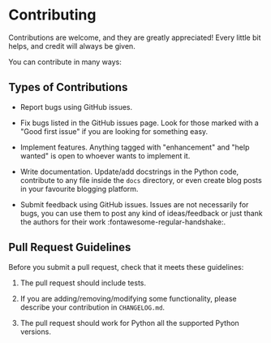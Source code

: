 # Contributing

Contributions are welcome, and they are greatly appreciated! Every little bit
helps, and credit will always be given.

You can contribute in many ways:

## Types of Contributions

* Report bugs using GitHub issues.

* Fix bugs listed in the GitHub issues page. Look for those marked with a
"Good first issue" if you are looking for something easy.

* Implement features. Anything tagged with "enhancement" and "help wanted" is
open to whoever wants to implement it.

* Write documentation. Update/add docstrings in the Python code, contribute to
any file inside the `docs` directory, or even create blog posts in your
favourite blogging platform.

* Submit feedback using GitHub issues. Issues are not necessarily for bugs, you
can use them to post any kind of ideas/feedback or just thank the authors for
their work :fontawesome-regular-handshake:.


## Pull Request Guidelines

Before you submit a pull request, check that it meets these guidelines:

1. The pull request should include tests.

2. If you are adding/removing/modifying some functionality, please describe
your contribution in `CHANGELOG.md`.

3. The pull request should work for Python all the supported Python versions.
